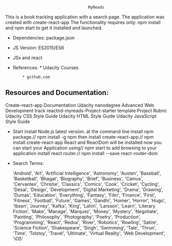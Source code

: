                                         MyReads       

This is a book tracking application with a search page. The application was created with create-react-app
The functionality requires only:
npm install and npm start to get it installed and launched.

- Dependencies:
   package.json

- JS Version: ES2015/ES6

- JSx and react

- References:
      * Udacity Courses

		  * github.com

Resources and Documentation:
---------------------------
 Create-react-app Documentation
 Udacity nanodegree Advanced Web Development track
 reactnd-myreads-Project-starter template
 Project Rubric
 Udacity CSS Style Guide
 Udacity HTML Style Guide
 Udacity JavaScript Style Guide	   

- Start install Node.js latest version.
   at the command line install npm package.// npm install -g npm
   then install create-react-app.// npm install create-react-app
   React and ReactDom will be installed
   now you can start your Application using// npm start
   to add browsing to your application install react router.// npm install --save react-router-dom

- Search Terms:

  'Android', 'Art', 'Artificial Intelligence', 'Astronomy', 'Austen', 'Baseball', 'Basketball', 'Bhagat', 'Biography',
	'Brief', 'Business', 'Camus', 'Cervantes', 'Christie', 'Classics', 'Comics', 'Cook', 'Cricket', 'Cycling', 'Desai',
	'Design', 'Development', 'Digital Marketing', 'Drama', 'Drawing', 'Dumas', 'Education', 'Everything', 'Fantasy',
	'Film', 'Finance', 'First', 'Fitness', 'Football', 'Future', 'Games', 'Gandhi', 'Homer', 'Horror', 'Hugo', 'Ibsen',
	'Journey', 'Kafka', 'King', 'Lahiri', 'Larsson', 'Learn', 'Literary Fiction', 'Make', 'Manage', 'Marquez', 'Money',
	'Mystery', 'Negotiate', 'Painting', 'Philosophy', 'Photography', 'Poetry', 'Production', 'Programming', 'React',
	'Redux', 'River', 'Robotics', 'Rowling', 'Satire', 'Science Fiction', 'Shakespeare', 'Singh', 'Swimming', 'Tale',
	'Thrun', 'Time', 'Tolstoy', 'Travel', 'Ultimate', 'Virtual Reality', 'Web
   Development', 'iOS'
